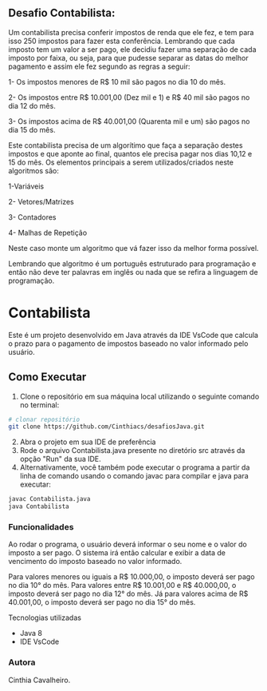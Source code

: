 ## Desafio Contabilista:

Um contabilista precisa conferir impostos de renda que ele fez, e tem para isso 250 impostos para fazer esta conferência. Lembrando que cada imposto tem um valor a ser pago, ele decidiu fazer uma separação de cada imposto por faixa, ou seja, para que pudesse separar as datas do melhor pagamento e assim ele fez segundo as regras a seguir:

1- Os impostos menores de R$ 10 mil são pagos no dia 10 do mês.

2- Os impostos entre R$ 10.001,00 (Dez mil e 1) e R$ 40 mil são pagos no dia 12 do mês.

3- Os impostos acima de R$ 40.001,00 (Quarenta mil e um) são pagos no dia 15 do mês.

Este contabilista precisa de um algorítimo que faça a separação destes impostos e que aponte ao final, quantos ele precisa pagar nos dias 10,12 e 15 do mês. Os elementos principais a serem utilizados/criados neste algoritmos são:

1-Variáveis

2- Vetores/Matrizes

3- Contadores

4- Malhas de Repetição

Neste caso monte um algoritmo que vá fazer isso da melhor forma possível.

Lembrando que algoritmo é um português estruturado para programação e então não deve ter palavras em inglês ou nada que se refira a linguagem de programação.

# Contabilista
Este é um projeto desenvolvido em Java através da IDE VsCode que calcula o prazo para o pagamento de impostos baseado no valor informado pelo usuário.

## Como Executar
1. Clone o repositório em sua máquina local utilizando o seguinte comando no terminal:
```bash
# clonar repositório
git clone https://github.com/Cinthiacs/desafiosJava.git
```
2. Abra o projeto em sua IDE de preferência
3. Rode o arquivo Contabilista.java presente no diretório src através da opção "Run" da sua IDE.
4. Alternativamente, você também pode executar o programa a partir da linha de comando usando o comando javac para compilar e java para executar:
```bash
javac Contabilista.java
java Contabilista
```

### Funcionalidades

Ao rodar o programa, o usuário deverá informar o seu nome e o valor do imposto a ser pago. 
O sistema irá então calcular e exibir a data de vencimento do imposto baseado no valor informado.

Para valores menores ou iguais a R$ 10.000,00, o imposto deverá ser pago no dia 10° do mês. 
Para valores entre R$ 10.001,00 e R$ 40.000,00, o imposto deverá ser pago no dia 12° do mês. 
Já para valores acima de R$ 40.001,00, o imposto deverá ser pago no dia 15° do mês.

Tecnologias utilizadas
* Java 8
* IDE VsCode

### Autora
Cinthia Cavalheiro.
